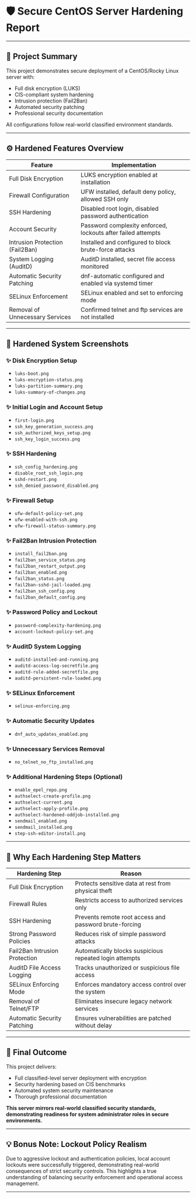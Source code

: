 # 🛡️ Secure CentOS Server Hardening Report

---

## 📌 Project Summary

This project demonstrates secure deployment of a CentOS/Rocky Linux server with:
- Full disk encryption (LUKS)
- CIS-compliant system hardening
- Intrusion protection (Fail2Ban)
- Automated security patching
- Professional security documentation

All configurations follow real-world classified environment standards.

---

## ⚙️ Hardened Features Overview

| Feature                        | Implementation                                              |
|--------------------------------|-------------------------------------------------------------|
| Full Disk Encryption           | LUKS encryption enabled at installation                    |
| Firewall Configuration         | UFW installed, default deny policy, allowed SSH only        |
| SSH Hardening                  | Disabled root login, disabled password authentication      |
| Account Security               | Password complexity enforced, lockouts after failed attempts |
| Intrusion Protection (Fail2Ban) | Installed and configured to block brute-force attacks      |
| System Logging (AuditD)         | AuditD installed, secret file access monitored             |
| Automatic Security Patching    | dnf-automatic configured and enabled via systemd timer      |
| SELinux Enforcement            | SELinux enabled and set to enforcing mode                  |
| Removal of Unnecessary Services | Confirmed telnet and ftp services are not installed         |

---

## 📸 Hardened System Screenshots

### ✨ Disk Encryption Setup
- `luks-boot.png`
- `luks-encryption-status.png`
- `luks-partition-summary.png`
- `luks-summary-of-changes.png`

### ✨ Initial Login and Account Setup
- `first-login.png`
- `ssh_key_generation_success.png`
- `ssh_authorized_keys_setup.png`
- `ssh_key_login_success.png`

### ✨ SSH Hardening
- `ssh_config_hardening.png`
- `disable_root_ssh_login.png`
- `sshd-restart.png`
- `ssh_denied_password_disabled.png`

### ✨ Firewall Setup
- `ufw-default-policy-set.png`
- `ufw-enabled-with-ssh.png`
- `ufw-firewall-status-summary.png`

### ✨ Fail2Ban Intrusion Protection
- `install_fail2ban.png`
- `fail2ban_service_status.png`
- `fail2ban_restart_output.png`
- `fail2ban_enabled.png`
- `fail2ban_status.png`
- `fail2ban-sshd-jail-loaded.png`
- `fail2ban_ssh_config.png`
- `fail2ban_default_config.png`

### ✨ Password Policy and Lockout
- `password-complexity-hardening.png`
- `account-lockout-policy-set.png`

### ✨ AuditD System Logging
- `auditd-installed-and-running.png`
- `auditd-access-log-secretfile.png`
- `auditd-rule-added-secretfile.png`
- `auditd-persistent-rule-loaded.png`

### ✨ SELinux Enforcement
- `selinux-enforcing.png`

### ✨ Automatic Security Updates
- `dnf_auto_updates_enabled.png`

### ✨ Unnecessary Services Removal
- `no_telnet_no_ftp_installed.png`

### ✨ Additional Hardening Steps (Optional)
- `enable_epel_repo.png`
- `authselect-create-profile.png`
- `authselect-current.png`
- `authselect-apply-profile.png`
- `authselect-hardened-oddjob-installed.png`
- `sendmail_enabled.png`
- `sendmail_installed.png`
- `step-ssh-editor-install.png`

---

## 🧐 Why Each Hardening Step Matters

| Hardening Step                  | Reason |
|----------------------------------|--------|
| Full Disk Encryption             | Protects sensitive data at rest from physical theft |
| Firewall Rules                   | Restricts access to authorized services only |
| SSH Hardening                    | Prevents remote root access and password brute-forcing |
| Strong Password Policies         | Reduces risk of simple password attacks |
| Fail2Ban Intrusion Protection    | Automatically blocks suspicious repeated login attempts |
| AuditD File Access Logging       | Tracks unauthorized or suspicious file access |
| SELinux Enforcing Mode           | Enforces mandatory access control over the system |
| Removal of Telnet/FTP            | Eliminates insecure legacy network services |
| Automatic Security Patching      | Ensures vulnerabilities are patched without delay |

---

## 🚀 Final Outcome

This project delivers:
- Full classified-level server deployment with encryption
- Security hardening based on CIS benchmarks
- Automated system security maintenance
- Thorough professional documentation

**This server mirrors real-world classified security standards, demonstrating readiness for system administrator roles in secure environments.**

---

## 💡 Bonus Note: Lockout Policy Realism

Due to aggressive lockout and authentication policies, local account lockouts were successfully triggered, demonstrating real-world consequences of strict security controls. This highlights a true understanding of balancing security enforcement and operational access management.

---

